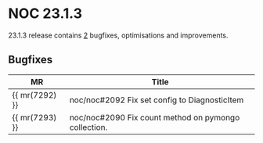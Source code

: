# NOC 23.1.3

23.1.3 release contains [2](https://code.getnoc.com/noc/noc/merge_requests?scope=all&state=merged&milestone_title=23.1.3) bugfixes, optimisations and improvements.

## Bugfixes
| MR             | Title                                                |
|----------------|------------------------------------------------------|
| {{ mr(7292) }} | noc/noc#2092 Fix set config to DiagnosticItem        |
| {{ mr(7293) }} | noc/noc#2090 Fix count method on pymongo collection. |
